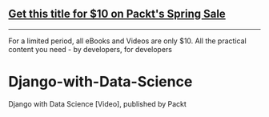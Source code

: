 ## [Get this title for $10 on Packt's Spring Sale](https://www.packt.com/V16669?utm_source=github&utm_medium=packt-github-repo&utm_campaign=spring_10_dollar_2022)
-----
For a limited period, all eBooks and Videos are only $10. All the practical content you need \- by developers, for developers

# Django-with-Data-Science
Django with Data Science [Video], published by Packt
